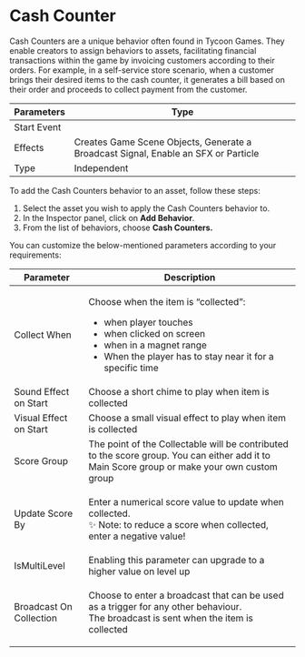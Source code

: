 # Cash Counter

Cash Counters are a unique behavior often found in Tycoon Games. They enable creators to assign behaviors to assets, facilitating financial transactions within the game by invoicing customers according to their orders. For example, in a self-service store scenario, when a customer brings their desired items to the cash counter, it generates a bill based on their order and proceeds to collect payment from the customer.

| Parameters  | Type                                                                               |
| ----------- | ---------------------------------------------------------------------------------- |
| Start Event |                                                                                    |
| Effects     | Creates Game Scene Objects, Generate a Broadcast Signal, Enable an SFX or Particle |
| Type        | Independent                                                                        |

To add the Cash Counters behavior to an asset, follow these steps:

1. Select the asset you wish to apply the Cash Counters behavior to.
2. In the Inspector panel, click on **Add Behavior**.
3. From the list of behaviors, choose **Cash Counters.**

You can customize the below-mentioned parameters according to your requirements:

| Parameter               | Description                                                                                                                                                                                                           |
| ----------------------- | --------------------------------------------------------------------------------------------------------------------------------------------------------------------------------------------------------------------- |
| Collect When            | <p></p><p>Choose when the item is “collected”:</p><ul><li>when player touches</li><li>when clicked on screen</li><li>when in a magnet range</li><li>When the player has to stay near it for a specific time</li></ul> |
| Sound Effect on Start   | Choose a short chime to play when item is collected                                                                                                                                                                   |
| Visual Effect on Start  | Choose a small visual effect to play when item is collected                                                                                                                                                           |
| Score Group             | The point of the Collectable will be contributed to the score group. You can either add it to Main Score group or make your own custom group                                                                          |
| Update Score By         | <p>Enter a numerical score value to update when collected.<br>✨ Note: to reduce a score when collected, enter a negative value!</p>                                                                                   |
| IsMultiLevel            | Enabling this parameter can upgrade to a higher value on level up                                                                                                                                                     |
| Broadcast On Collection | <p>Choose to enter a broadcast that can be used as a trigger for any other behaviour.<br>The broadcast is sent when the item is collected</p>                                                                         |
